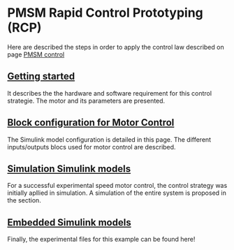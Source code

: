 # PMSM Rapid Control Prototyping (RCP)

Here are described the steps in order to apply the control law described on page [PMSM control](../MotorModeling/PMSMControl.html)

## [Getting started](/GettingStarted)

It describes the the hardware and software requirement for this control strategie. The motor and its parameters are presented.

## [Block configuration for Motor Control](/BlockconfigurationforMotorControl.md) 

The Simulink model configuration is detailed in this page. The different inputs/outputs blocs used for motor control are described.

## [Simulation Simulink models](/Simulation.md)

For a successful experimental speed motor control, the control strategy was initially apllied in simulation. A simulation of the entire system is proposed in the section.

## [Embedded Simulink models](/EmbeddedModels.md)

Finally, the experimental files for this example can be found here! 